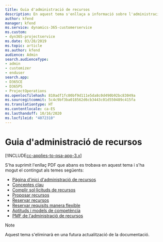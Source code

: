 ```yaml
---
title: Guia d'administració de recursos
description: En aquest tema s'enllaça a informació sobre l'administració de recursos al Project Service Automation
author: kfend
manager: kfend
ms.service: dynamics-365-customerservice
ms.custom:
- dyn365-projectservice
ms.date: 03/28/2019
ms.topic: article
ms.author: kfend
audience: Admin
search.audienceType:
- admin
- customizer
- enduser
search.app:
- D365CE
- D365PS
- ProjectOperations
ms.openlocfilehash: 810adf1fc00bf9d111e5da8c0d490b92bc83049a
ms.sourcegitcommit: 5c4c9bf3ba018562d6cb3443c01d550489c415fa
ms.translationtype: HT
ms.contentlocale: ca-ES
ms.lasthandoff: 10/16/2020
ms.locfileid: "4072310"
---
```

# <a name="resource-management-guide"></a>Guia d'administració de recursos

[!INCLUDE[cc-applies-to-psa-app-3.x](../../includes/cc-applies-to-psa-app-3x.md)]

S'ha suprimit l'enllaç PDF que abans es trobava en aquest tema i s'ha mogut el contingut als temes següents:

- [Pàgina d'inici d'administració de recursos](../resource-management-home-page.md)
- [Conceptes clau](../reports-key-concepts.md)
- [Complir sol·licituds de recursos](../resource-management-fulfill-requests.md)
- [Proposar recursos](../resource-management-propose-resources.md)
- [Reservar recursos](../resource-management-book-resources-scheduleboard.md)
- [Reservar requisits manera flexible](../resource-management-softbook-requirements.md)
- [Aptituds i models de competència](../resource-management-skills-proficiency.md)
- [PMF de l'administració de recursos](../resource-management-faq.md)

> [!NOTE]
> Aquest tema s'eliminarà en una futura actualització de la documentació. 
